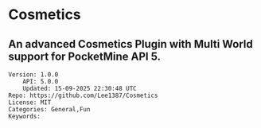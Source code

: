 # Cosmetics
## An advanced Cosmetics Plugin with Multi World support for PocketMine API 5.
```properties
Version: 1.0.0
    API: 5.0.0
    Updated: 15-09-2025 22:30:48 UTC
Repo: https://github.com/Lee1387/Cosmetics
License: MIT
Categories: General,Fun
Keywords: 
```
